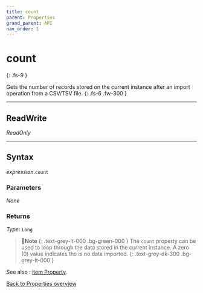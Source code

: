 ```yaml
---
title: count
parent: Properties
grand_parent: API
nav_order: 1
---
```


# count
{: .fs-9 }

Gets the number of records stored on the current instance after an import operation from a CSV/TSV file.
{: .fs-6 .fw-300 }

---

## ReadWrite

_ReadOnly_

---

## Syntax

*expression*.`count` 

### Parameters

_None_

### Returns

*Type*: `Long`

>📝**Note**
>{: .text-grey-lt-000 .bg-green-000 }
>The `count` property can be used to loop through the data stored in the current instance. A zero (0) value indicates the is no data imported.
{: .text-grey-dk-300 .bg-grey-lt-000 }

See also
: [item Property](https://ws-garcia.github.io/VBA-CSV-interface/api/properties/item.html).

[Back to Properties overview](https://ws-garcia.github.io/VBA-CSV-interface/api/properties/)
